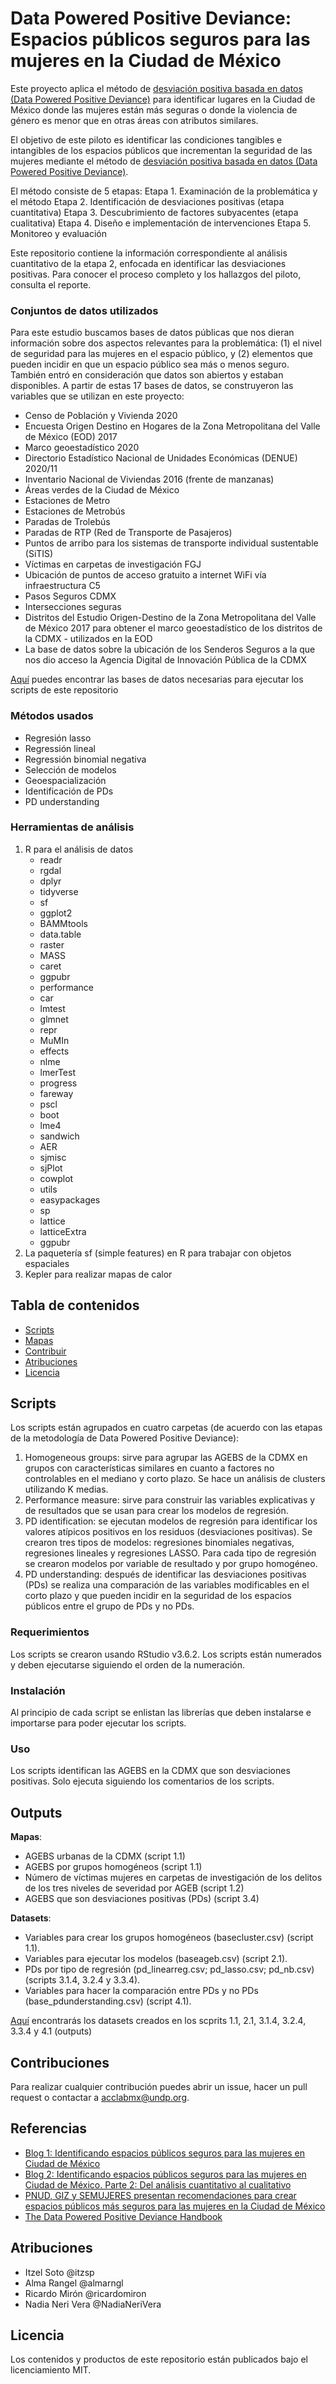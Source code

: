 
# Data Powered Positive Deviance: Espacios públicos seguros para las mujeres en la Ciudad de México

Este proyecto aplica el método de [desviación positiva basada en datos (Data Powered Positive Deviance)](https://www.undp.org/acceleratorlabs/blog/data-powered-positive-deviance-sustainable-development) para identificar lugares en la Ciudad de México donde las mujeres están más seguras o donde la violencia de género es menor que en otras áreas con atributos similares. 

El objetivo de este piloto es identificar las condiciones tangibles e intangibles de los espacios públicos que incrementan la seguridad de las mujeres mediante el método de [desviación positiva basada en datos (Data Powered Positive Deviance)](https://www.undp.org/acceleratorlabs/blog/data-powered-positive-deviance-sustainable-development).

El método consiste de 5 etapas:
Etapa 1. Examinación de la problemática y el método
Etapa 2. Identificación de desviaciones positivas (etapa cuantitativa)
Etapa 3. Descubrimiento de factores subyacentes (etapa cualitativa)
Etapa 4. Diseño e implementación de intervenciones
Etapa 5. Monitoreo y evaluación

Este repositorio contiene la información correspondiente al análisis cuantitativo de la etapa 2, enfocada en identificar las desviaciones positivas. Para conocer el proceso completo y los hallazgos del piloto, consulta el reporte. 

### Conjuntos de datos utilizados
Para este estudio buscamos bases de datos públicas que nos dieran información sobre dos aspectos relevantes para la problemática: (1) el nivel de seguridad para las mujeres en el espacio público, y (2) elementos que pueden incidir en que un espacio público sea más o menos seguro. También entró en consideración que datos son abiertos y estaban disponibles. A partir de estas 17 bases de datos, se construyeron las variables que se utilizan en este proyecto: 
- Censo de Población y Vivienda 2020
- Encuesta Origen Destino en Hogares de la Zona Metropolitana del Valle de México (EOD) 2017
- Marco geoestadístico 2020
- Directorio Estadístico Nacional de Unidades Económicas (DENUE) 2020/11
- Inventario Nacional de Viviendas 2016 (frente de manzanas)
- Áreas verdes de la Ciudad de México
- Estaciones de Metro
- Estaciones de Metrobús
- Paradas de Trolebús
- Paradas de RTP (Red de Transporte de Pasajeros)
- Puntos de arribo para los sistemas de transporte individual sustentable (SiTIS)
- Víctimas en carpetas de investigación FGJ
- Ubicación de puntos de acceso gratuito a internet WiFi vía infraestructura C5
- Pasos Seguros CDMX 
- Intersecciones seguras
- Distritos del Estudio Origen-Destino de la Zona Metropolitana del Valle de México 2017 para obtener el marco geoestadístico de los distritos de la CDMX - utilizados en la EOD
- La base de datos sobre la ubicación de los Senderos Seguros a la que nos dio acceso la Agencia Digital de Innovación Pública de la CDMX

[Aquí](https://drive.google.com/drive/folders/1PtFnnuCuYEj69Za_8wBCEitDXOW6Y7CF) puedes encontrar las bases de datos necesarias para ejecutar los scripts de este repositorio

### Métodos usados 

- Regresión lasso
- Regressión lineal
- Regressión binomial negativa
- Selección de modelos 
- Geoespacialización
- Identificación de PDs
- PD understanding

### Herramientas de análisis
1. R para el análisis de datos
   - readr
   - rgdal
   - dplyr
   - tidyverse
   - sf
   - ggplot2
   - BAMMtools
   - data.table
   - raster
   - MASS
   - caret
   - ggpubr
   - performance 
   - car
   - lmtest
   - glmnet
   - repr
   - MuMIn
   - effects
   - nlme
   - lmerTest
   - progress
   - fareway
   - pscl
   - boot
   - lme4
   - sandwich
   - AER
   - sjmisc
   - sjPlot
   - cowplot
   - utils
   - easypackages
   - sp
   - lattice
   - latticeExtra
   - ggpubr
2. La paquetería sf (simple features) en R para trabajar con objetos espaciales
3. Kepler para realizar mapas de calor 

## Tabla de contenidos

- [Scripts](#scripts)
- [Mapas](#mapas)
- [Contribuir](#contribuir)
- [Atribuciones](#atribuciones)
- [Licencia](#licencia)

## Scripts
Los scripts están agrupados en cuatro carpetas (de acuerdo con las etapas de la metodología de Data Powered Positive Deviance):

1. Homogeneous groups: sirve para agrupar las AGEBS de la CDMX en grupos con características similares en cuanto a factores no controlables en el mediano y corto plazo.  Se hace un análisis de clusters utilizando K medias. 
2. Performance measure: sirve para construir las variables explicativas y de resultados que se usan para crear los modelos de regresión. 
3. PD identification: se ejecutan modelos de regresión para identificar los valores atípicos positivos en los residuos (desviaciones positivas). Se crearon tres tipos de modelos: regresiones binomiales negativas, regresiones lineales y regresiones LASSO. Para cada tipo de regresión se crearon modelos por variable de resultado y por grupo homogéneo.   
4. PD understanding: después de identificar las desviaciones positivas (PDs) se realiza una comparación de las variables modificables en el corto plazo y que pueden incidir en la seguridad de los espacios públicos entre el grupo de PDs y no PDs. 


### Requerimientos
Los scripts se crearon usando RStudio v3.6.2. 
Los scripts están numerados y deben ejecutarse siguiendo el orden de la numeración. 

### Instalación
Al principio de cada script se enlistan las librerías que deben instalarse e importarse para poder ejecutar los scripts. 

### Uso
Los scripts identifican las AGEBS en la CDMX que son desviaciones positivas. Solo ejecuta siguiendo los comentarios de los scripts.


## Outputs

**Mapas**:

- AGEBS urbanas de la CDMX (script 1.1)
- AGEBS por grupos homogéneos (script 1.1) 
- Número de víctimas mujeres en carpetas de investigación de los delitos de los tres niveles de severidad por AGEB (script 1.2)
- AGEBS que son desviaciones positivas (PDs) (script 3.4) 

**Datasets**:

- Variables para crear los grupos homogéneos (basecluster.csv) (script 1.1).
- Variables para ejecutar los modelos (baseageb.csv) (script 2.1). 
- PDs por tipo de regresión (pd_linearreg.csv; pd_lasso.csv; pd_nb.csv) (scripts 3.1.4, 3.2.4 y 3.3.4).
- Variables para hacer la comparación entre PDs y no PDs (base_pdunderstanding.csv) (script 4.1).

[Aquí](https://drive.google.com/drive/u/1/folders/1HgBpSf1u-Oo_6oaWaX5g3mN24ydkcxIs) encontrarás los datasets creados en los scprits 1.1, 2.1, 3.1.4, 3.2.4, 3.3.4 y 4.1 (outputs) 

## Contribuciones
Para realizar cualquier contribución puedes abrir un issue, hacer un pull request o contactar a acclabmx@undp.org. 

## Referencias
- [Blog 1: Identificando espacios públicos seguros para las mujeres en Ciudad de México](https://www.undp.org/es/mexico/blog/identificando-espacios-publicos-mas-seguros-para-las-mujeres-en-ciudad-de-mexico)
- [Blog 2: Identificando espacios públicos seguros para las mujeres en Ciudad de México. Parte 2: Del análisis cuantitativo al cualitativo](https://www.undp.org/es/mexico/blog/identificando-espacios-p%C3%BAblicos-m%C3%A1s-seguros-para-las-mujeres-en-ciudad-de-m%C3%A9xico-parte-2-del-an%C3%A1lisis-cuantitativo-al-cualitativo)
- [PNUD, GIZ y SEMUJERES presentan recomendaciones para crear espacios públicos más seguros para las mujeres en la Ciudad de México](https://www.undp.org/es/mexico/news/pnud-giz-y-semujeres-presentan-recomendaciones-para-crear-espacios-p%C3%BAblicos-m%C3%A1s-seguros-para-las-mujeres-en-la-ciudad-de-m%C3%A9xico)
- [The Data Powered Positive Deviance Handbook](https://www.undp.org/acceleratorlabs/publications/data-powered-positive-deviance-handbook)

## Atribuciones

- Itzel Soto @itzsp 
- Alma Rangel @almarngl
- Ricardo Mirón @ricardomiron
- Nadia Neri Vera @NadiaNeriVera


## Licencia
Los contenidos y productos de este repositorio están publicados bajo el licenciamiento MIT.
